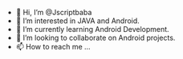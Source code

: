 - 👋 Hi, I’m @Jscriptbaba
- 👀 I’m interested in JAVA and Android.
- 🌱 I’m currently learning Android Development.
- 💞️ I’m looking to collaborate on Android projects.
- 📫 How to reach me ...

<!---
Jscriptbaba/Jscriptbaba is a ✨ special ✨ repository because its `README.md` (this file) appears on your GitHub profile.
You can click the Preview link to take a look at your changes.
--->
